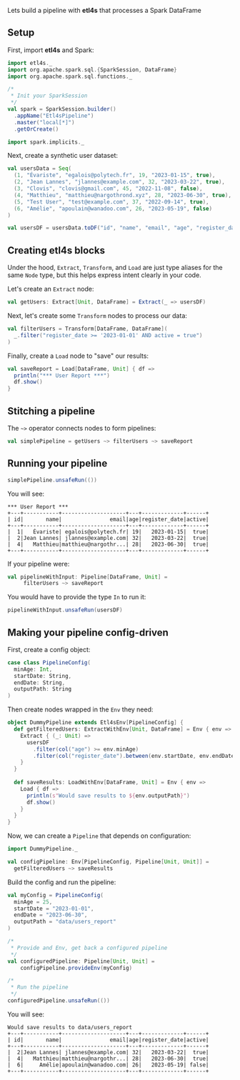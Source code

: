 
Lets build a pipeline with **etl4s** that processes a Spark DataFrame

## Setup
First, import **etl4s** and Spark:
```scala
import etl4s._
import org.apache.spark.sql.{SparkSession, DataFrame}
import org.apache.spark.sql.functions._

/*
 * Init your SparkSession
 */
val spark = SparkSession.builder()
  .appName("Etl4sPipeline")
  .master("local[*]")
  .getOrCreate()

import spark.implicits._
```

Next, create a synthetic user dataset:
```scala
val usersData = Seq(
  (1, "Évariste", "egalois@polytech.fr", 19, "2023-01-15", true),
  (2, "Jean Lannes", "jlannes@example.com", 32, "2023-03-22", true),
  (3, "Clovis", "clovis@gmail.com", 45, "2022-11-08", false),
  (4, "Matthieu", "matthieu@nargothrond.xyz", 28, "2023-06-30", true),
  (5, "Test User", "test@example.com", 37, "2022-09-14", true),
  (6, "Amélie", "apoulain@wanadoo.com", 26, "2023-05-19", false)
)

val usersDF = usersData.toDF("id", "name", "email", "age", "register_date", "active")
```

## Creating etl4s blocks
Under the hood, `Extract`, `Transform`, and `Load` are just type aliases for the same `Node` type, but this helps express intent clearly in your code.

Let's create an `Extract` node:
```scala
val getUsers: Extract[Unit, DataFrame] = Extract(_ => usersDF)
```

Next, let's create some `Transform` nodes to process our data:
```scala
val filterUsers = Transform[DataFrame, DataFrame](
  _.filter("register_date >= '2023-01-01' AND active = true")
)
```

Finally, create a `Load` node to "save" our results:
```scala
val saveReport = Load[DataFrame, Unit] { df =>
  println("*** User Report ***")
  df.show()
}
```

## Stitching a pipeline
The `~>` operator connects nodes to form pipelines:
```scala
val simplePipeline = getUsers ~> filterUsers ~> saveReport
```

## Running your pipeline
```scala
simplePipeline.unsafeRun(())
```

You will see:
```
*** User Report ***
+---+-----------+--------------------+---+-------------+------+
| id|       name|               email|age|register_date|active|
+---+-----------+--------------------+---+-------------+------+
|  1|   Évariste| egalois@polytech.fr| 19|   2023-01-15|  true|
|  2|Jean Lannes| jlannes@example.com| 32|   2023-03-22|  true|
|  4|   Matthieu|matthieu@nargothr...| 28|   2023-06-30|  true|
+---+-----------+--------------------+---+-------------+------+
```

If your pipeline were:
```scala
val pipelineWithInput: Pipeline[DataFrame, Unit] = 
     filterUsers ~> saveReport
```
You would have to provide the type `In` to run it:
```scala
pipelineWithInput.unsafeRun(usersDF)
```


## Making your pipeline config-driven
First, create a config object:

```scala
case class PipelineConfig(
  minAge: Int,
  startDate: String,
  endDate: String,
  outputPath: String
)
```

Then create nodes wrapped in the `Env` they need:
```scala
object DummyPipeline extends Etl4sEnv[PipelineConfig] {
  def getFilteredUsers: ExtractWithEnv[Unit, DataFrame] = Env { env =>
    Extract { (_: Unit) =>
      usersDF
        .filter(col("age") >= env.minAge)
        .filter(col("register_date").between(env.startDate, env.endDate))
    }
  }
  
  def saveResults: LoadWithEnv[DataFrame, Unit] = Env { env =>
    Load { df =>
      println(s"Would save results to ${env.outputPath}")
      df.show()
    }
  }
}
```

Now, we can create a `Pipeline` that depends on configuration:
```scala
import DummyPipeline._

val configPipeline: Env[PipelineConfig, Pipeline[Unit, Unit]] = 
  getFilteredUsers ~> saveResults
```

Build the config and run the pipeline:
```scala
val myConfig = PipelineConfig(
  minAge = 25,
  startDate = "2023-01-01",
  endDate = "2023-06-30",
  outputPath = "data/users_report"
)

/*
 * Provide and Env, get back a configured pipeline
 */
val configuredPipeline: Pipeline[Unit, Unit] = 
    configPipeline.provideEnv(myConfig)

/*
 * Run the pipeline
 */
configuredPipeline.unsafeRun(())
```
You will see:
```
Would save results to data/users_report
+---+-----------+--------------------+---+-------------+------+
| id|       name|               email|age|register_date|active|
+---+-----------+--------------------+---+-------------+------+
|  2|Jean Lannes| jlannes@example.com| 32|   2023-03-22|  true|
|  4|   Matthieu|matthieu@nargothr...| 28|   2023-06-30|  true|
|  6|     Amélie|apoulain@wanadoo.com| 26|   2023-05-19| false|
+---+-----------+--------------------+---+-------------+------+
```

